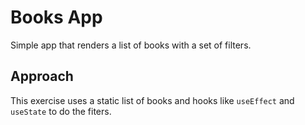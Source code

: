 # Books App

Simple app that renders a list of books with a set of filters.

## Approach
This exercise uses a static list of books and hooks like `useEffect` and `useState` to do the fiters.